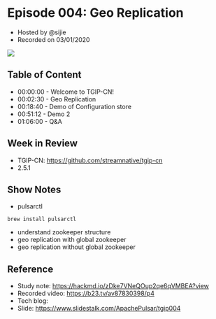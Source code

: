 # Episode 004: Geo Replication

- Hosted by @sijie
- Recorded on 03/01/2020

![](/image/004.jpg)

## Table of Content

- 00:00:00 - Welcome to TGIP-CN!
- 00:02:30 - Geo Replication
- 00:18:40 - Demo of Configuration store
- 00:51:12 - Demo 2
- 01:06:00 - Q&A

## Week in Review

- TGIP-CN: https://github.com/streamnative/tgip-cn
- 2.5.1

## Show Notes

- pulsarctl
```
brew install pulsarctl
```
- understand zookeeper structure
- geo replication with global zookeeper
- geo replication without global zookeeper

## Reference 

- Study note: https://hackmd.io/zDke7VNeQOup2qe6qVMBEA?view
- Recorded video: https://b23.tv/av87830398/p4
- Tech blog: 
- Slide: https://www.slidestalk.com/ApachePulsar/tgip004
